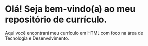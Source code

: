 # Olá! Seja bem-vindo(a) ao meu repositório de currículo.
Aqui você encontrará meu currículo em HTML com foco na área de Tecnologia e Desenvolvimento.
